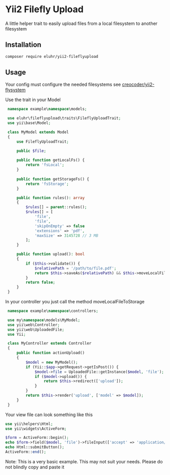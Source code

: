 # Yii2 Filefly Upload

A little helper trait to easily upload files from a local filesystem to another filesystem

## Installation

```bash
composer require eluhr/yii2-fileflyupload
```

## Usage

Your config must configure the needed filesystems see [creocoder/yii2-flysystem](https://github.com/creocoder/yii2-flysystem#configuring)

 Use the trait in your Model
 ```php
  namespace example\namespace\models;

  use eluhr\fileflyupload\traits\FileflyUploadTrait;
  use yii\base\Model;

  class MyModel extends Model
  {
      use FileflyUploadTrait;

      public $file;
      
      public function getLocalFs() {
          return 'fsLocal';
      }
      
      public function getStorageFs() {
          return 'fsStorage';
      }

      public function rules(): array
      {
          $rules[] = parent::rules();
          $rules[] = [
              'file',
              'file',
              'skipOnEmpty' => false
              'extensions' => 'pdf',
              'maxSize' => 3145728 // 3 MB
          ];
      }

      public function upload(): bool
      {
          if ($this->validate()) {
              $relativePath = '/path/to/file.pdf';
              return $this->saveAs($relativePath) && $this->moveLocalFileToStorage($relativePath);
          }
          return false;
      }
  }
 ```

 In your controller you just call the method moveLocalFileToStorage
 ```php
  namespace example\namespace\controllers;

  use my\namespace\models\MyModel;
  use yii\web\Controller;
  use yii\web\UploadedFile;
  use Yii;

  class MyController extends Controller
  {
      public function actionUpload()
      {
          $model = new MyModel();
          if (Yii::$app->getRequest->getIsPost()) {
              $model->file = UploadedFile::getInstance($model, 'file');
              if ($model->upload()) {
                  return $this->redirect(['upload']);
              }
          }
          return $this->render('upload', ['model' => $model]);
      }
  }
 ```

 Your view file can look something like this
  ```php
  use yii\helpers\Html;
  use yii\widgets\ActiveForm;

  $form = ActiveForm::begin();
  echo $form->field($model, 'file')->fileInput(['accept' => 'application/pdf');
  echo Html::submitButton();
  ActiveForm::end();
  ```

 Note: This is a very basic example. This may not suit your needs. Please do not blindly copy and paste it
 
